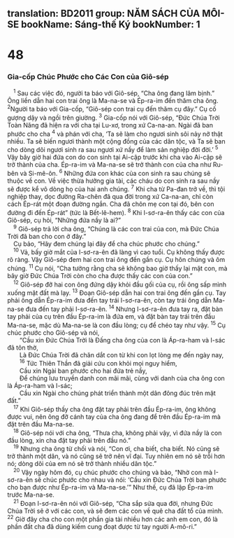 translation: BD2011
group: NĂM SÁCH CỦA MÔI-SE
bookName: Sáng-thế Ký 
bookNumber: 1
-------

<div class="title"><h1>48</h1><h3>Gia-cốp Chúc Phước cho Các Con của Giô-sép</h3></div>
<span class="verse sa_48_1"> <sup>1</sup> Sau các việc đó, người ta báo với Giô-sép, “Cha ông đang lâm bịnh.” Ông liền dẫn hai con trai ông là Ma-na-se và Ép-ra-im đến thăm cha ông. </span>
<span class="verse sa_48_2"><sup>2</sup>Người ta báo với Gia-cốp, “Giô-sép con trai cụ đến thăm cụ đây.” Cụ cố gượng dậy và ngồi trên giường. </span>
<span class="verse sa_48_3"><sup>3</sup> Gia-cốp nói với Giô-sép, “Ðức Chúa Trời Toàn Năng đã hiện ra với cha tại Lu-xơ, trong xứ Ca-na-an. Ngài đã ban phước cho cha </span>
<span class="verse sa_48_4"><sup>4</sup> và phán với cha, ‘Ta sẽ làm cho ngươi sinh sôi nảy nở thật nhiều. Ta sẽ biến ngươi thành một cộng đồng của các dân tộc, và Ta sẽ ban cho dòng dõi ngươi sinh ra sau ngươi xứ nầy để làm sản nghiệp đời đời.’ </span>
<span class="verse sa_48_5"><sup>5</sup> Vậy bây giờ hai đứa con do con sinh tại Ai-cập trước khi cha vào Ai-cập sẽ trở thành của cha. Ép-ra-im và Ma-na-se sẽ trở thành con của cha như Ru-bên và Si-mê-ôn. </span>
<span class="verse sa_48_6"><sup>6</sup> Những đứa con khác của con sinh ra sau chúng sẽ thuộc về con. Về việc thừa hưởng gia tài, các cháu do con sinh ra sau nầy sẽ được kể vô dòng họ của hai anh chúng. </span>
<span class="verse sa_48_7"><sup>7</sup> Khi cha từ Pa-đan trở về, thì tội nghiệp thay, dọc đường Ra-chên đã qua đời trong xứ Ca-na-an, chỉ còn cách Ép-rát một đoạn đường ngắn. Cha đã chôn mẹ con tại đó, bên con đường đi đến Ép-rát” (tức là Bết-lê-hem). </span>
<span class="verse sa_48_8"><sup>8</sup> Khi I-sơ-ra-ên thấy các con của Giô-sép, cụ hỏi, “Những đứa nầy là ai?”<br/></span>
<span class="verse sa_48_9"> <sup>9</sup> Giô-sép trả lời cha ông, “Chúng là các con trai của con, mà Ðức Chúa Trời đã ban cho con ở đây.”<br/> Cụ bảo, “Hãy đem chúng lại đây để cha chúc phước cho chúng.”<br/></span>
<span class="verse sa_48_10"> <sup>10</sup> Vả, bấy giờ mắt của I-sơ-ra-ên đã làng vì cao tuổi. Cụ không thấy được rõ ràng. Vậy Giô-sép đem hai con trai ông đến gần cụ. Cụ hôn chúng và ôm chúng. </span>
<span class="verse sa_48_11"><sup>11</sup> Cụ nói, “Cha tưởng rằng cha sẽ không bao giờ thấy lại mặt con, mà bây giờ Ðức Chúa Trời còn cho cha được thấy các con của con.” <br/></span>
<span class="verse sa_48_12"> <sup>12</sup> Giô-sép đỡ hai con ông đứng dậy khỏi đầu gối của cụ, rồi ông sấp mình xuống mặt đất mà lạy. </span>
<span class="verse sa_48_13"><sup>13</sup> Ðoạn Giô-sép dẫn hai con trai ông đến gần cụ. Tay phải ông dẫn Ép-ra-im đưa đến tay trái I-sơ-ra-ên, còn tay trái ông dẫn Ma-na-se đưa đến tay phải I-sơ-ra-ên. </span>
<span class="verse sa_48_14"><sup>14</sup> Nhưng I-sơ-ra-ên đưa tay ra, đặt bàn tay phải của cụ trên đầu Ép-ra-im là đứa em, và đặt bàn tay trái trên đầu Ma-na-se, mặc dù Ma-na-se là con đầu lòng; cụ để chéo tay như vậy. </span>
<span class="verse sa_48_15"><sup>15</sup> Cụ chúc phước cho Giô-sép và nói,<br/>  “Cầu xin Ðức Chúa Trời là Ðấng cha ông của con là Áp-ra-ham và I-sác đã tôn thờ,<br/>  Là Ðức Chúa Trời đã chăn dắt con từ khi con lọt lòng mẹ đến ngày nay,<br/></span>
<span class="verse sa_48_16">  <sup>16</sup> Tức Thiên Thần đã giải cứu con khỏi mọi nguy hiểm,<br/>  Cầu xin Ngài ban phước cho hai đứa trẻ nầy, <br/>  Ðể chúng lưu truyền danh con mãi mãi, cùng với danh của cha ông con là Áp-ra-ham và I-sác;<br/>  Cầu xin Ngài cho chúng phát triển thành một dân đông đúc trên mặt đất.”<br/></span>
<span class="verse sa_48_17"> <sup>17</sup> Khi Giô-sép thấy cha ông đặt tay phải trên đầu Ép-ra-im, ông không được vui, nên ông đỡ cánh tay của cha ông đang để trên đầu Ép-ra-im mà đặt trên đầu Ma-na-se. <br/></span>
<span class="verse sa_48_18"> <sup>18</sup> Giô-sép nói với cha ông, “Thưa cha, không phải vậy, vì đứa nầy là con đầu lòng, xin cha đặt tay phải trên đầu nó.”<br/></span>
<span class="verse sa_48_19"> <sup>19</sup> Nhưng cha ông từ chối và nói, “Con ơi, cha biết, cha biết. Nó cũng sẽ trở thành một dân, và nó cũng sẽ trở nên vĩ đại. Tuy nhiên em nó sẽ trỗi hơn nó; dòng dõi của em nó sẽ trở thành nhiều dân tộc.”<br/></span>
<span class="verse sa_48_20"> <sup>20</sup> Vậy ngày hôm đó, cụ chúc phước cho chúng và bảo, “Nhờ con mà I-sơ-ra-ên sẽ chúc phước cho nhau và nói: ‘Cầu xin Ðức Chúa Trời ban phước cho bạn được như Ép-ra-im và Ma-na-se.’” Như thế, cụ đã lập Ép-ra-im trước Ma-na-se.<br/></span>
<span class="verse sa_48_21"> <sup>21</sup> Ðoạn I-sơ-ra-ên nói với Giô-sép, “Cha sắp sửa qua đời, nhưng Ðức Chúa Trời sẽ ở với các con, và sẽ đem các con về quê cha đất tổ của mình. </span>
<span class="verse sa_48_22"><sup>22</sup> Giờ đây cha cho con một phần gia tài nhiều hơn các anh em con, đó là phần đất cha đã dùng kiếm cung đoạt được từ tay người A-mô-ri.”<br/></span>
